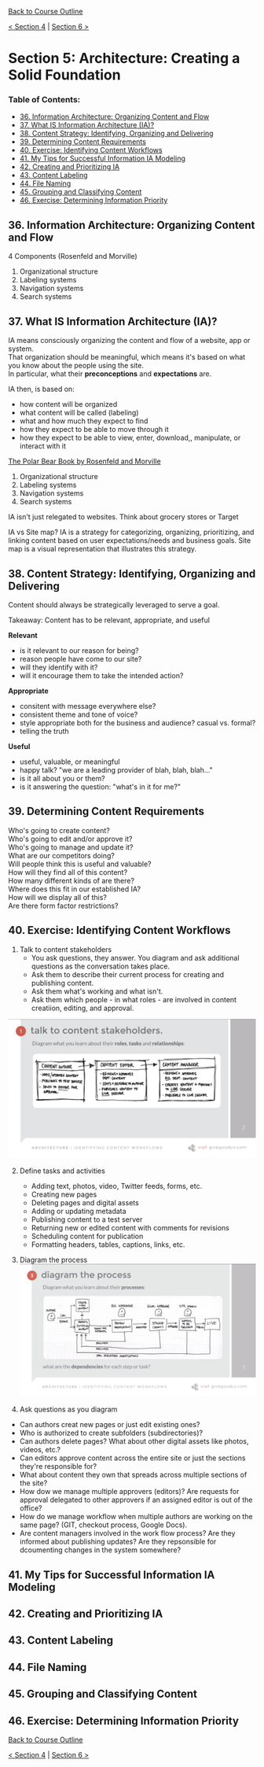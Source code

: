 [Back to Course Outline](../README.md)  

[< Section 4](../notes/notes-section-04.md) | [Section 6 >](../notes/notes-section-06.md)  

# Section 5: Architecture: Creating a Solid Foundation <!-- omit in toc -->

### Table of Contents:  

- [36. Information Architecture: Organizing Content and Flow](#36-information-architecture-organizing-content-and-flow)
- [37. What IS Information Architecture (IA)?](#37-what-is-information-architecture-ia)
- [38. Content Strategy: Identifying, Organizing and Delivering](#38-content-strategy-identifying-organizing-and-delivering)
- [39. Determining Content Requirements](#39-determining-content-requirements)
- [40. Exercise: Identifying Content Workflows](#40-exercise-identifying-content-workflows)
- [41. My Tips for Successful Information IA Modeling](#41-my-tips-for-successful-information-ia-modeling)
- [42. Creating and Prioritizing IA](#42-creating-and-prioritizing-ia)
- [43. Content Labeling](#43-content-labeling)
- [44. File Naming](#44-file-naming)
- [45. Grouping and Classifying Content](#45-grouping-and-classifying-content)
- [46. Exercise: Determining Information Priority](#46-exercise-determining-information-priority)

## 36. Information Architecture: Organizing Content and Flow
4 Components (Rosenfeld and Morville)
1) Organizational structure
2) Labeling systems
3) Navigation systems
4) Search systems  

## 37. What IS Information Architecture (IA)?
IA means consciously organizing the content and flow of a website, app or system.  
That organization should be meaningful, which means it's based on what you know about the people using the site.  
In particular, what their **preconceptions** and **expectations** are.  

IA then, is based on: 
- how content will be organized
- what content will be called (labeling)
- what and how much they expect to find
- how they expect to be able to move through it
- how they expect to be able to view, enter, download,, manipulate, or interact with it

[The Polar Bear Book by Rosenfeld and Morville](https://www.amazon.com/dp/1491911689/ref=cm_sw_em_r_mt_dp_U_4VWpCb4R4SJBD)
1) Organizational structure
2) Labeling systems
3) Navigation systems
4) Search systems

IA isn't just relegated to websites. Think about grocery stores or Target

IA vs Site map?
IA is a strategy for categorizing, organizing, prioritizing, and linking content based on user expectations/needs and business goals.
Site map is a visual representation that illustrates this strategy.


## 38. Content Strategy: Identifying, Organizing and Delivering
Content should always be strategically leveraged to serve a goal.

Takeaway:
Content has to be relevant, appropriate, and useful

**Relevant**
- is it relevant to our reason for being?
- reason people have come to our site?
- will they identify with it?
- will it encourage them to take the intended action?

**Appropriate**
- consitent with message everywhere else?
- consistent theme and tone of voice?
- style appropriate both for the business and audience? casual vs. formal?
- telling the truth

**Useful**
- useful, valuable, or meaningful
- happy talk? "we are a leading provider of blah, blah, blah..."
- is it all about you or them?
- is it answering the question: "what's in it for me?"

## 39. Determining Content Requirements
Who's going to create content?  
Who's going to edit and/or approve it?  
Who's going to manage and update it?  
What are our competitors doing?  
Will people think this is useful and valuable?  
How will they find all of this content?  
How many different kinds of are there?  
Where does this fit in our established IA?  
How will we display all of this?  
Are there form factor restrictions?  

## 40. Exercise: Identifying Content Workflows
1) Talk to content stakeholders
   - You ask questions, they answer. You diagram and ask additional questions as the conversation takes place.  
   - Ask them to describe their current process for creating and publishing content.  
   - Ask them what's working and what isn't.  
   - Ask them which people - in what roles - are involved in content creatiion, editing, and approval.  

![](../img/identifying-content-workflows_01.png)  

2) Define tasks and activities
   - Adding text, photos, video, Twitter feeds, forms, etc.
   - Creating new pages
   - Deleting pages and digital assets
   - Adding or updating metadata
   - Publishing content to a test server
   - Returning new or edited content with comments for revisions
   - Scheduling content for publication
   - Formatting headers, tables, captions, links, etc.

3) Diagram the process  
![](../img/identifying-content-workflows_02.png)  

4) Ask questions as you diagram  
  - Can authors creat new pages or just edit existing ones?
  - Who is authorized to create subfolders (subdirectories)?
  - Can authors delete pages? What about other digital assets like photos, videos, etc.?
  - Can editors approve content across the entire site or just the sections they're responsible for?
  - What about content they own that spreads across multiple sections of the site?  
  - How dow we manage multiple approvers (editors)? Are requests for approval delegated to other approvers if an assigned editor is out of the office?
  - How do we manage workflow when multiple authors are working on the same page? (GIT, checkout process, Google Docs).
  - Are content managers involved in the work flow process? Are they informed about publishing updates? Are they repsonsible for dcoumenting changes in the system somewhere?

## 41. My Tips for Successful Information IA Modeling

## 42. Creating and Prioritizing IA

## 43. Content Labeling

## 44. File Naming

## 45. Grouping and Classifying Content

## 46. Exercise: Determining Information Priority

[Back to Course Outline](../README.md)  

[< Section 4](../notes/notes-section-04.md) | [Section 6 >](../notes/notes-section-06.md)  
